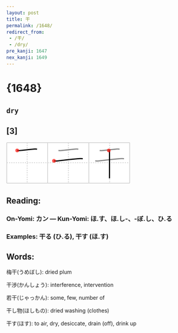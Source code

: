 ```yaml
---
layout: post
title: 干
permalink: /1648/
redirect_from:
 - /干/
 - /dry/
pre_kanji: 1647
nex_kanji: 1649
---
```


# {1648}

## `dry`

## [3]

<div class="stroke"><img src="../images/E5B9B2.png" /></div>

## Reading:

### On-Yomi: カン &mdash; Kun-Yomi: ほ.す、ほ.し-、-ぼ.し、ひ.る

### Examples: 干る (ひ.る), 干す (ほ.す)

## Words:

梅干(うめぼし): dried plum

干渉(かんしょう): interference, intervention

若干(じゃっかん): some, few, number of

干し物(ほしもの): dried washing (clothes)

干す(ほす): to air, dry, desiccate, drain (off), drink up

